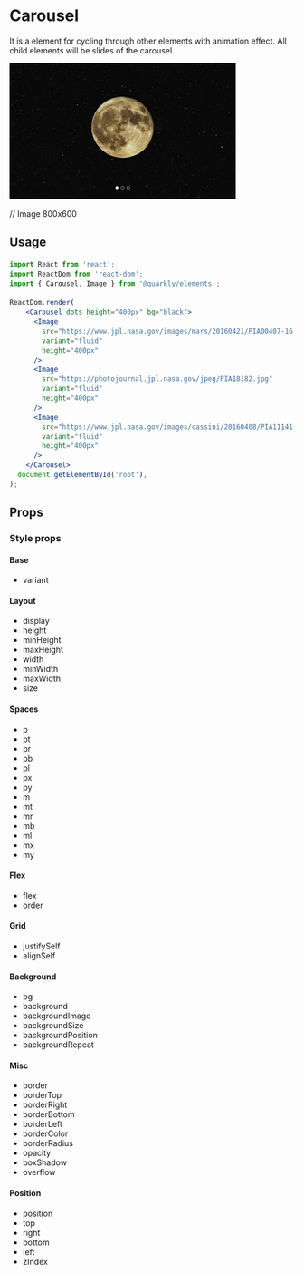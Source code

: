 # Carousel

It is a element for cycling through other elements with animation effect. All child elements will be slides of the carousel.

<img alt="carousel" src="src/carousel.png" width="400px">

// Image 800x600

## Usage

```jsx
import React from 'react';
import ReactDom from 'react-dom';
import { Carousel, Image } from '@quarkly/elements';

ReactDom.render(
    <Carousel dots height="400px" bg="black">
      <Image
        src="https://www.jpl.nasa.gov/images/mars/20160421/PIA00407-16.jpg"
        variant="fluid"
        height="400px"
      />
      <Image
        src="https://photojournal.jpl.nasa.gov/jpeg/PIA18182.jpg"
        variant="fluid"
        height="400px"
      />
      <Image
        src="https://www.jpl.nasa.gov/images/cassini/20160408/PIA11141-16.jpg"
        variant="fluid"
        height="400px"
      />
    </Carousel>
  document.getElementById('root'),
);
```

## Props

### Style props

#### Base

- variant

#### Layout

- display
- height
- minHeight
- maxHeight
- width
- minWidth
- maxWidth
- size

#### Spaces

- p
- pt
- pr
- pb
- pl
- px
- py
- m
- mt
- mr
- mb
- ml
- mx
- my

#### Flex

- flex
- order

#### Grid

- justifySelf
- alignSelf

#### Background

- bg
- background
- backgroundImage
- backgroundSize
- backgroundPosition
- backgroundRepeat

#### Misc

- border
- borderTop
- borderRight
- borderBottom
- borderLeft
- borderColor
- borderRadius
- opacity
- boxShadow
- overflow

#### Position

- position
- top
- right
- bottom
- left
- zIndex
